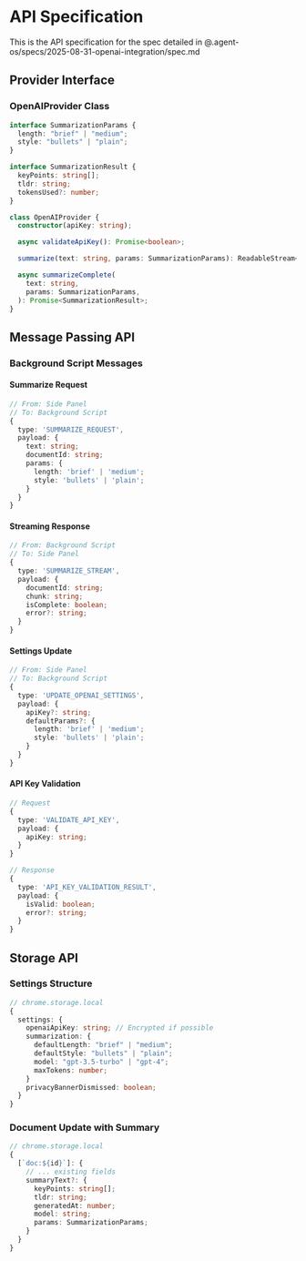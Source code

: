 # API Specification

This is the API specification for the spec detailed in @.agent-os/specs/2025-08-31-openai-integration/spec.md

## Provider Interface

### OpenAIProvider Class

```typescript
interface SummarizationParams {
  length: "brief" | "medium";
  style: "bullets" | "plain";
}

interface SummarizationResult {
  keyPoints: string[];
  tldr: string;
  tokensUsed?: number;
}

class OpenAIProvider {
  constructor(apiKey: string);

  async validateApiKey(): Promise<boolean>;

  summarize(text: string, params: SummarizationParams): ReadableStream<string>;

  async summarizeComplete(
    text: string,
    params: SummarizationParams,
  ): Promise<SummarizationResult>;
}
```

## Message Passing API

### Background Script Messages

#### Summarize Request

```typescript
// From: Side Panel
// To: Background Script
{
  type: 'SUMMARIZE_REQUEST',
  payload: {
    text: string;
    documentId: string;
    params: {
      length: 'brief' | 'medium';
      style: 'bullets' | 'plain';
    }
  }
}
```

#### Streaming Response

```typescript
// From: Background Script
// To: Side Panel
{
  type: 'SUMMARIZE_STREAM',
  payload: {
    documentId: string;
    chunk: string;
    isComplete: boolean;
    error?: string;
  }
}
```

#### Settings Update

```typescript
// From: Side Panel
// To: Background Script
{
  type: 'UPDATE_OPENAI_SETTINGS',
  payload: {
    apiKey?: string;
    defaultParams?: {
      length: 'brief' | 'medium';
      style: 'bullets' | 'plain';
    }
  }
}
```

#### API Key Validation

```typescript
// Request
{
  type: 'VALIDATE_API_KEY',
  payload: {
    apiKey: string;
  }
}

// Response
{
  type: 'API_KEY_VALIDATION_RESULT',
  payload: {
    isValid: boolean;
    error?: string;
  }
}
```

## Storage API

### Settings Structure

```typescript
// chrome.storage.local
{
  settings: {
    openaiApiKey: string; // Encrypted if possible
    summarization: {
      defaultLength: "brief" | "medium";
      defaultStyle: "bullets" | "plain";
      model: "gpt-3.5-turbo" | "gpt-4";
      maxTokens: number;
    }
    privacyBannerDismissed: boolean;
  }
}
```

### Document Update with Summary

```typescript
// chrome.storage.local
{
  [`doc:${id}`]: {
    // ... existing fields
    summaryText?: {
      keyPoints: string[];
      tldr: string;
      generatedAt: number;
      model: string;
      params: SummarizationParams;
    }
  }
}
```
